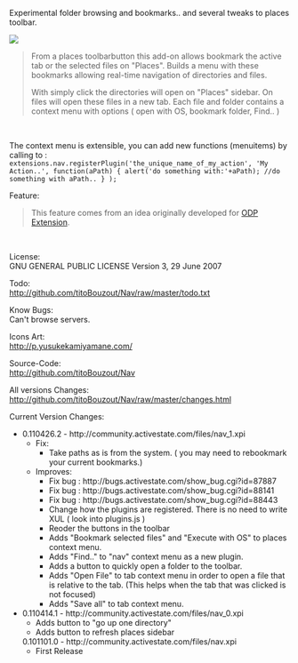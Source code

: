Experimental folder browsing and bookmarks.. and several tweaks to places toolbar.

<img src="http://dl.dropbox.com/u/9303546/komodo/nav/screenshot.png" style="float:rigth"/>

<blockquote>
From a places toolbarbutton this add-on allows bookmark the active tab or the selected files on "Places".
Builds a menu with these bookmarks allowing real-time navigation of directories and files.

With simply click the directories will open on "Places" sidebar. On files will open these files in a new tab.
Each file and folder contains a context menu with options ( open with OS, bookmark folder, Find.. )
</blockquote><br/>

The context menu is extensible, you can add new functions (menuitems) by calling to :
<code>
extensions.nav.registerPlugin('the_unique_name_of_my_action', 'My Action..', function(aPath)
												{
												  alert('do something with:'+aPath);
												  //do something with aPath..
												}
							  );
</code>

Feature:

<blockquote>
This feature comes from an idea originally developed for <a href="https://addons.mozilla.org/en-US/firefox/addon/176740/">ODP Extension</a>.
</blockquote><br/>

License:<br/>
GNU GENERAL PUBLIC LICENSE Version 3, 29 June 2007

Todo:<br/>
http://github.com/titoBouzout/Nav/raw/master/todo.txt

Know Bugs:<br/>
Can't browse servers.

Icons Art:<br/>
http://p.yusukekamiyamane.com/

Source-Code:<br/>
http://github.com/titoBouzout/Nav

All versions Changes:<br/>
http://github.com/titoBouzout/Nav/raw/master/changes.html

Current Version Changes:

<ul><!-- root node -->

  
  <li>
	0.110426.2 - http://community.activestate.com/files/nav_1.xpi
	<ul>
	  <li>Fix:
		<ul>
		  <li>Take paths as is from the system. ( you may need to rebookmark your current bookmarks.)</li>
		</ul>
	  <li>Improves:
		<ul>
		  <li>Fix bug : http://bugs.activestate.com/show_bug.cgi?id=87887
		  <li>Fix bug : http://bugs.activestate.com/show_bug.cgi?id=88141
		  <li>Fix bug : http://bugs.activestate.com/show_bug.cgi?id=88443
		  <li>Change how the plugins are registered. There is no need to write XUL ( look into plugins.js )
		  <li>Reoder the buttons in the toolbar
		  <li>Adds "Bookmark selected files" and "Execute with OS" to places context menu.
		  <li>Adds "Find.." to "nav" context menu as a new plugin.
		  <li>Adds a button to quickly open a folder to the toolbar.
		  <li>Adds "Open File" to tab context menu in order to open a file that is relative to the tab. (This helps when the tab that was clicked is not focused)
		  <li>Adds "Save all" to tab context menu.
		</ul>
	</ul>
  </li>
  
  <li>
	0.110414.1 - http://community.activestate.com/files/nav_0.xpi
	<ul>
	  <li>Adds button to "go up one directory"</li>
	  <li>Adds button to refresh places sidebar</li>
	</ul>
	0.101101.0 - http://community.activestate.com/files/nav.xpi
	<ul>
	  <li>First Release</li>
	</ul>
  </li>

</ul><!-- end root node -->

